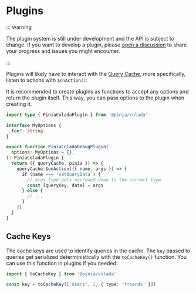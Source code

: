 # Plugins

::: warning

The plugin system is still under development and the API is subject to change. If you want to develop a plugin, please [open a discussion](https://github.com/posva/pinia/discussions) to share your progress and issues you might encounter.

:::

Plugins will likely have to interact with the [Query Cache](query-cache.md), more specifically, listen to actions with `$onAction()`:

It is recommended to create plugins as functions to accept any options and return the plugin itself. This way, you can pass options to the plugin when creating it.

```ts twoslash
import type { PiniaColadaPlugin } from '@pinia/colada'

interface MyOptions {
  foo?: string
}

export function PiniaColadaDebugPlugin(
  options: MyOptions = {},
): PiniaColadaPlugin {
  return ({ queryCache, pinia }) => {
    queryCache.$onAction(({ name, args }) => {
      if (name === 'setQueryData') {
        // args type gets narrowed down to the correct type
        const [queryKey, data] = args
      } else {
        // ...
      }
    })
  }
}
```

## Cache Keys

The cache keys are used to identify queries in the cache. The `key` passed to queries get serialized deterministically with the `toCacheKey()` function. You can use this function in plugins if you needed:

```ts twoslash
import { toCacheKey } from '@pinia/colada'

const key = toCacheKey(['users', 1, { type: 'friends' }])
```
